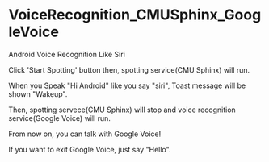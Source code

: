 # VoiceRecognition_CMUSphinx_GoogleVoice
Android Voice Recognition Like Siri

Click 'Start Spotting' button then, spotting service(CMU Sphinx) will run.

When you Speak "Hi Android" like you say "siri", Toast message will be shown "Wakeup".

Then, spotting servece(CMU Sphinx) will stop and voice recognition service(Google Voice) will run.

From now on, you can talk with Google Voice!

If you want to exit Google Voice, just say "Hello".
